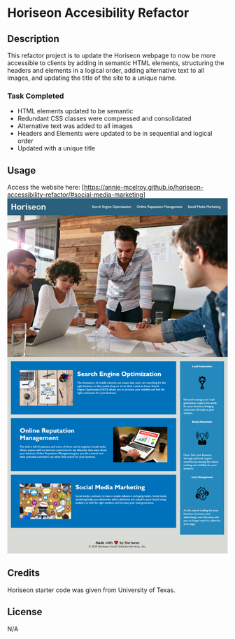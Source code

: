 # Horiseon Accesibility Refactor

## Description

This refactor project is to update the Horiseon webpage to now be more accessible to clients by adding in semantic HTML elements, structuring the headers and elements in a logical order, adding alternative text to all images, and updating the title of the site to a unique name.

### Task Completed
 - HTML elements updated to be semantic
 - Redundant CSS classes were compressed and consolidated
 - Alternative text was added to all images
 - Headers and Elements were updated to be in sequential and logical order
 - Updated with a unique title

## Usage

Access the website here: [https://annie-mcelroy.github.io/horiseon-accessibility-refactor/#social-media-marketing]
![Horiseon Social Solutions Services Webpage](assets/images/screenshot.png)


## Credits

Horiseon starter code was given from University of Texas.

## License

N/A